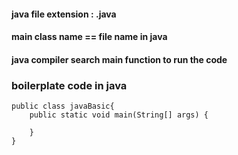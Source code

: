 #### java file extension : .java

#### main class name == file name in java

#### java compiler search main function to run the code 

### boilerplate code in java 
```
public class javaBasic{
    public static void main(String[] args) {
        
    }
}

```